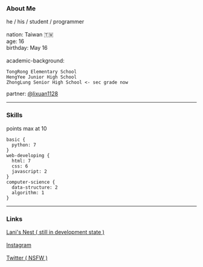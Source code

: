 ### About Me
he / his / student / programmer\
\
nation: Taiwan 🇹🇼\
age: 16\
birthday: May 16\
\
academic-background:
```
TongRong Elementary School
HengYee Junior High School
ZhongLung Senior High School <- sec grade now
```
partner: [@lixuan1128](https://github.com/lixuan1128)
***
### Skills
points max at 10
```
basic {
  python: 7
}
web-developing {
  html: 7
  css: 6
  javascript: 2
}
computer-science {
  data-structure: 2
  algorithm: 1
}
```
---
### Links
[Lani's Nest ( still in development state )](https://www.google.com)\
\
[Instagram](https://www.instagram.com/zlbt09._.liu/)\
\
[Twitter ( NSFW )](https://twitter.com/LandedWriter)
